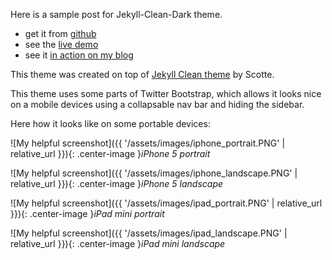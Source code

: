 <!---
layout: post
title: "Jekyll Dark Clean Theme"
date: 2016-12-01 16:25:06
tags: jekyll
description: Here I want to introduce you the dark theme for Jekyll.
--->

Here is a sample post for Jekyll-Clean-Dark theme. 

* get it from [github](https://github.com/streetturtle/jekyll-clean-dark)
* see the [live demo](http://pavelmakhov.com/jekyll-clean-dark)
* see it [in action on my blog](http://pavelmakhov.com)

This theme was created on top of [Jekyll Clean theme](https://scotte.github.io) by Scotte.

This theme uses some parts of Twitter Bootstrap, which allows it looks nice on a mobile devices using a collapsable nav bar and hiding the sidebar.

Here how it looks like on some portable devices:

![My helpful screenshot]({{ '/assets/images/iphone_portrait.PNG' | relative_url }}){: .center-image }*iPhone 5 portrait*

![My helpful screenshot]({{ '/assets/images/iphone_landscape.PNG' | relative_url }}){: .center-image }*iPhone 5 landscape*

![My helpful screenshot]({{ '/assets/images/ipad_portrait.PNG' | relative_url }}){: .center-image }*iPad mini portrait*

![My helpful screenshot]({{ '/assets/images/ipad_landscape.PNG' | relative_url }}){: .center-image }*iPad mini landscape*